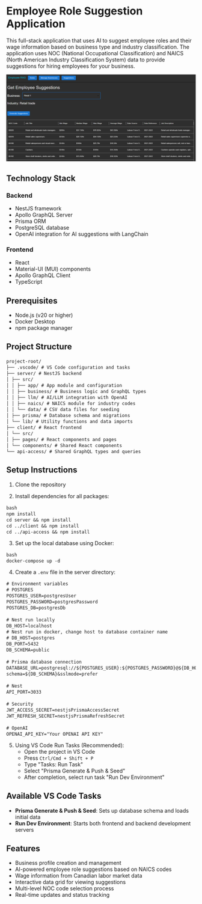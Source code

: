 # Employee Role Suggestion Application

This full-stack application that uses AI to suggest employee roles and their wage information based on business type and industry classification. The application uses NOC (National Occupational Classification) and NAICS (North American Industry Classification System) data to provide suggestions for hiring employees for your business.

![alt text](app_suggestion_page.png)

## Technology Stack

### Backend

- NestJS framework
- Apollo GraphQL Server
- Prisma ORM
- PostgreSQL database
- OpenAI integration for AI suggestions with LangChain

### Frontend

- React
- Material-UI (MUI) components
- Apollo GraphQL Client
- TypeScript

## Prerequisites

- Node.js (v20 or higher)
- Docker Desktop
- npm package manager

## Project Structure

```
project-root/
├── .vscode/ # VS Code configuration and tasks
├── server/ # NestJS backend
│ ├── src/
│ │ ├── app/ # App module and configuration
│ │ ├── business/ # Business logic and GraphQL types
│ │ ├── llm/ # AI/LLM integration with OpenAI
│ │ ├── naics/ # NAICS module for industry codes
│ │ └── data/ # CSV data files for seeding
│ ├── prisma/ # Database schema and migrations
│ └── lib/ # Utility functions and data imports
├── client/ # React frontend
│ └── src/
│ ├── pages/ # React components and pages
│ └── components/ # Shared React components
└── api-access/ # Shared GraphQL types and queries
```

## Setup Instructions

1. Clone the repository

2. Install dependencies for all packages:

```
bash
npm install
cd server && npm install
cd ../client && npm install
cd ../api-access && npm install
```

3. Set up the local database using Docker:

```
bash
docker-compose up -d
```

4. Create a `.env` file in the server directory:

```
# Environment variables
# POSTGRES
POSTGRES_USER=postgresUser
POSTGRES_PASSWORD=postgresPassword
POSTGRES_DB=postgresDb

# Nest run locally
DB_HOST=localhost
# Nest run in docker, change host to database container name
# DB_HOST=postgres
DB_PORT=5432
DB_SCHEMA=public

# Prisma database connection
DATABASE_URL=postgresql://${POSTGRES_USER}:${POSTGRES_PASSWORD}@${DB_HOST}:${DB_PORT}/${POSTGRES_DB}?schema=${DB_SCHEMA}&sslmode=prefer

# Nest
API_PORT=3033

# Security
JWT_ACCESS_SECRET=nestjsPrismaAccessSecret
JWT_REFRESH_SECRET=nestjsPrismaRefreshSecret

# OpenAI
OPENAI_API_KEY="Your OPENAI API KEY"
```

5. Using VS Code Run Tasks (Recommended):
   - Open the project in VS Code
   - Press `Ctrl/Cmd + Shift + P`
   - Type "Tasks: Run Task"
   - Select "Prisma Generate & Push & Seed"
   - After completion, select run task "Run Dev Environment"

## Available VS Code Tasks

- **Prisma Generate & Push & Seed**: Sets up database schema and loads initial data
- **Run Dev Environment**: Starts both frontend and backend development servers

## Features

- Business profile creation and management
- AI-powered employee role suggestions based on NAICS codes
- Wage information from Canadian labor market data
- Interactive data grid for viewing suggestions
- Multi-level NOC code selection process
- Real-time updates and status tracking
